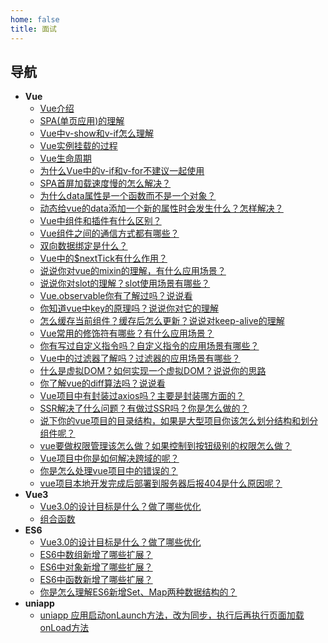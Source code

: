 ```yaml
---
home: false
title: 面试
---
```


## 导航

- <b>Vue</b>
  - [Vue介绍](/interview/vue/introduce/index.md)
  - [SPA(单页应用)的理解](/interview/vue/spa/index.md)
  - [Vue中v-show和v-if怎么理解](/interview/vue/vshowvif/index.md)
  - [Vue实例挂载的过程](/interview/vue/instanceMount/index.md)
  - [Vue生命周期](/interview/vue/lifeCycle/index.md)
  - [为什么Vue中的v-if和v-for不建议一起使用](/interview/vue/vifvfor/index.md)
  - [SPA首屏加载速度慢的怎么解决？](/interview/vue/slowLoading/index.md)
  - [为什么data属性是一个函数而不是一个对象？](/interview/vue/dataObject/index.md)
  - [动态给vue的data添加一个新的属性时会发生什么？怎样解决？](/interview/vue/vueset/index.md)
  - [Vue中组件和插件有什么区别？](/interview/vue/compplug/index.md)
  - [Vue组件之间的通信方式都有哪些？](/interview/vue/compConmute/index.md)
  - [双向数据绑定是什么？](/interview/vue/twowayBind/index.md)
  - [Vue中的$nextTick有什么作用？](/interview/vue/nextTick/index.md)
  - [说说你对vue的mixin的理解，有什么应用场景？](/interview/vue/mixin/index.md)
  - [说说你对slot的理解？slot使用场景有哪些？](/interview/vue/slot/index.md)
  - [Vue.observable你有了解过吗？说说看](/interview/vue/observable/index.md)
  - [你知道vue中key的原理吗？说说你对它的理解](/interview/vue/vuekey/index.md)
  - [怎么缓存当前组件？缓存后怎么更新？说说对keep-alive的理解](/interview/vue/keepalive/index.md)
  - [Vue常用的修饰符有哪些？有什么应用场景？](/interview/vue/modifiers/index.md)
  - [你有写过自定义指令吗？自定义指令的应用场景有哪些？](/interview/vue/directives/index.md)
  - [Vue中的过滤器了解吗？过滤器的应用场景有哪些？](/interview/vue/filters/index.md)
  - [什么是虚拟DOM？如何实现一个虚拟DOM？说说你的思路](/interview/vue/virtualDOM/index.md)
  - [你了解vue的diff算法吗？说说看](/interview/vue/diff/index.md)
  - [Vue项目中有封装过axios吗？主要是封装哪方面的？](/interview/vue/axios/index.md)
  - [SSR解决了什么问题？有做过SSR吗？你是怎么做的？](/interview/vue/ssr/index.md)
  - [说下你的vue项目的目录结构，如果是大型项目你该怎么划分结构和划分组件呢？](/interview/vue/dirStructure/index.md)
  - [vue要做权限管理该怎么做？如果控制到按钮级别的权限怎么做？](/interview/vue/permManage/index.md)
  - [Vue项目中你是如何解决跨域的呢？](/interview/vue/crossDomain/index.md)
  - [你是怎么处理vue项目中的错误的？](/interview/vue/handleFault/index.md)
  - [vue项目本地开发完成后部署到服务器后报404是什么原因呢？](/interview/vue/deploy404/index.md)
- <b>Vue3</b>
  - [Vue3.0的设计目标是什么？做了哪些优化](/interview/vue3/introduce/index.md)
  - [组合函数](/interview/vue3/compFunc/index.md)
- <b>ES6</b>
  - [Vue3.0的设计目标是什么？做了哪些优化](/interview/es6/varletconst/index.md)
  - [ES6中数组新增了哪些扩展？](/interview/es6/arrExtend/index.md)
  - [ES6中对象新增了哪些扩展？](/interview/es6/objExtend/index.md)
  - [ES6中函数新增了哪些扩展？](/interview/es6/funExtend/index.md)
  - [你是怎么理解ES6新增Set、Map两种数据结构的？](/interview/es6/setmap/index.md)
- <b>uniapp</b>
  - [uniapp 应用启动onLaunch方法，改为同步，执行后再执行页面加载onLoad方法](/interview/uniapp/onLaunch/index.md)